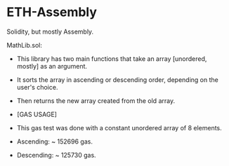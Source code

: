 # ETH-Assembly
Solidity, but mostly Assembly.

MathLib.sol:
 - This library has two main functions that take an array [unordered, mostly] as an argument.
 - It sorts the array in ascending or descending order, depending on the user's choice.
 - Then returns the new array created from the old array.
 
 - [GAS USAGE]
 - This gas test was done with a constant unordered array of 8 elements.
 - Ascending: ~ 152696 gas.
 - Descending: ~ 125730 gas.